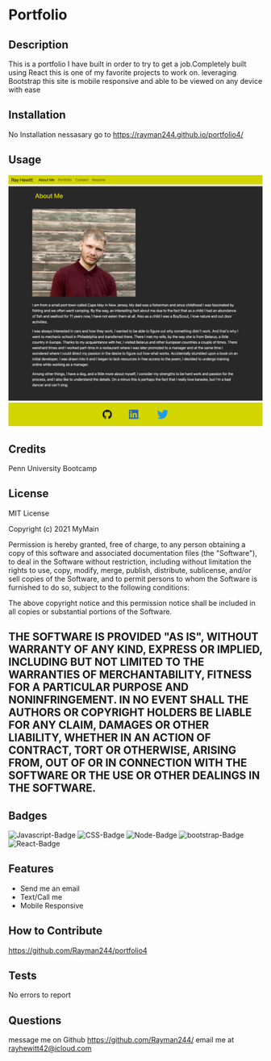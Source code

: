 # Portfolio

## Description

This is a portfolio I have built in order to try to get a job.Completely built using React this is one of my favorite projects to work on. leveraging Bootstrap this site is mobile responsive and able to be viewed on any device with ease 

## Installation
 No Installation nessasary go to https://rayman244.github.io/portfolio4/

## Usage
![Full site](src/assets/imgs/readme/home.png)

## Credits
Penn University Bootcamp

## License
MIT License

Copyright (c) 2021 MyMain

Permission is hereby granted, free of charge, to any person obtaining a copy
of this software and associated documentation files (the "Software"), to deal
in the Software without restriction, including without limitation the rights
to use, copy, modify, merge, publish, distribute, sublicense, and/or sell
copies of the Software, and to permit persons to whom the Software is
furnished to do so, subject to the following conditions:

The above copyright notice and this permission notice shall be included in all
copies or substantial portions of the Software.

THE SOFTWARE IS PROVIDED "AS IS", WITHOUT WARRANTY OF ANY KIND, EXPRESS OR
IMPLIED, INCLUDING BUT NOT LIMITED TO THE WARRANTIES OF MERCHANTABILITY,
FITNESS FOR A PARTICULAR PURPOSE AND NONINFRINGEMENT. IN NO EVENT SHALL THE
AUTHORS OR COPYRIGHT HOLDERS BE LIABLE FOR ANY CLAIM, DAMAGES OR OTHER
LIABILITY, WHETHER IN AN ACTION OF CONTRACT, TORT OR OTHERWISE, ARISING FROM,
OUT OF OR IN CONNECTION WITH THE SOFTWARE OR THE USE OR OTHER DEALINGS IN THE
SOFTWARE.
---

## Badges
![Javascript-Badge](https://img.shields.io/badge/Code-Javascript-yellow)
![CSS-Badge](https://img.shields.io/badge/Code-CSS-blue)
![Node-Badge](https://img.shields.io/badge/Node-NodeJS-darkgreen)
![bootstrap-Badge](https://img.shields.io/badge/Code-Bootstrap-lightblue)
![React-Badge](https://img.shields.io/badge/Code-React-green)

## Features

- Send me an email
- Text/Call me 
- Mobile Responsive 

## How to Contribute
https://github.com/Rayman244/portfolio4

## Tests
 No errors to report

 ## Questions
 message me on Github https://github.com/Rayman244/
 email me at [rayhewitt42@icloud.com](mailto:rayhewitt42@icloud.com)